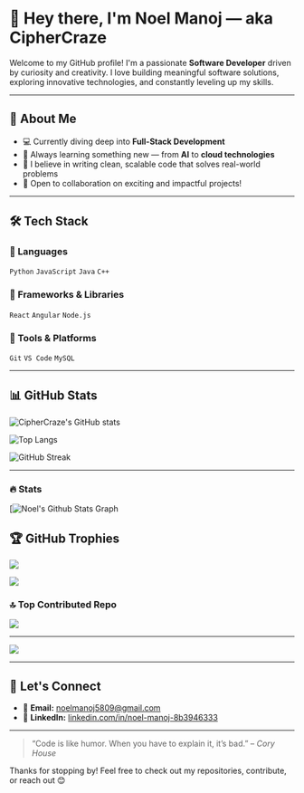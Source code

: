 # 👋 Hey there, I'm **Noel Manoj** — aka **CipherCraze**

Welcome to my GitHub profile!
I'm a passionate **Software Developer** driven by curiosity and creativity. I love building meaningful software solutions, exploring innovative technologies, and constantly leveling up my skills.

---

## 🚀 About Me

* 💻 Currently diving deep into **Full-Stack Development**
* 🧠 Always learning something new — from **AI** to **cloud technologies**
* 🌱 I believe in writing clean, scalable code that solves real-world problems
* 🔄 Open to collaboration on exciting and impactful projects!

---

## 🛠️ Tech Stack

### 🔹 Languages

`Python` `JavaScript` `Java` `C++`

### 🔹 Frameworks & Libraries

`React` `Angular` `Node.js`

### 🔹 Tools & Platforms

`Git` `VS Code` `MySQL`

---

## 📊 GitHub Stats

![CipherCraze's GitHub stats](https://github-readme-stats.vercel.app/api?username=CipherCraze\&show_icons=true\&theme=tokyonight\&hide_border=true\&count_private=true)

![Top Langs](https://github-readme-stats.vercel.app/api/top-langs/?username=CipherCraze\&layout=compact\&theme=tokyonight\&hide_border=true)

![GitHub Streak](https://github-readme-streak-stats.herokuapp.com/?user=CipherCraze\&theme=tokyonight\&hide_border=true)

---
### 🔥 Stats

[![Noel's Github Stats Graph](https://github-profile-summary-cards.vercel.app/api/cards/profile-details?username=noelmanoj123&theme=radical&hide_border=true)


## 🏆 GitHub Trophies

![](https://github-profile-trophy.vercel.app/?username=CipherCraze\&theme=tokyonight\&no-frame=false\&no-bg=false\&margin-w=4)

![](https://quotes-github-readme.vercel.app/api?type=horizontal\&theme=tokyonight)

### 🔝 Top Contributed Repo

![](https://github-contributor-stats.vercel.app/api?username=CipherCraze\&limit=5\&theme=nightowl\&combine_all_yearly_contributions=true)

---

[![](https://visitcount.itsvg.in/api?id=CipherCraze\&icon=0\&color=0)](https://visitcount.itsvg.in)

---

## 🤝 Let's Connect

* 📧 **Email:** [noelmanoj5809@gmail.com](mailto:noelmanoj5809@gmail.com)
* 🔗 **LinkedIn:** [linkedin.com/in/noel-manoj-8b3946333](https://www.linkedin.com/in/noel-manoj-8b3946333/)

---

> “Code is like humor. When you have to explain it, it’s bad.” – *Cory House*

Thanks for stopping by! Feel free to check out my repositories, contribute, or reach out 😊
